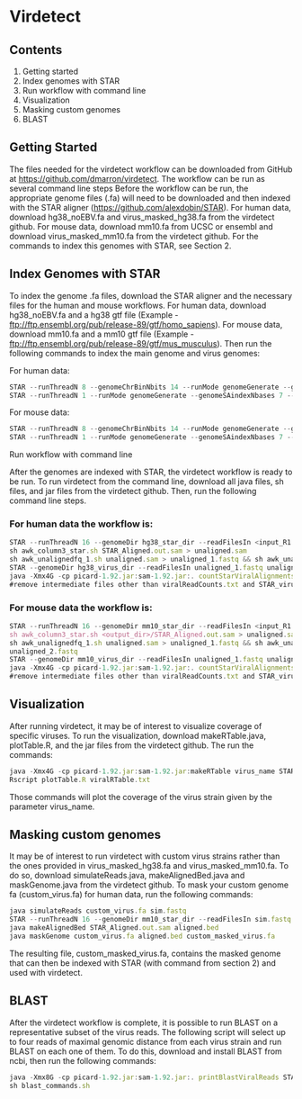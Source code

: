 # Virdetect

## Contents

1. Getting started
2. Index genomes with STAR
3. Run workflow with command line
4. Visualization
5. Masking custom genomes
6. BLAST

## Getting Started

The files needed for the virdetect workflow can be downloaded from
GitHub at https://github.com/dmarron/virdetect.
The workflow can be run as several command line steps
Before the workflow can be run, the appropriate genome files (.fa) will need
to be downloaded and then indexed with the STAR aligner
(https://github.com/alexdobin/STAR). For human data, download
hg38_noEBV.fa and virus_masked_hg38.fa from the virdetect github. For
mouse data, download mm10.fa from UCSC or ensembl and download
virus_masked_mm10.fa from the virdetect github. For the commands to
index this genomes with STAR, see Section 2.

## Index Genomes with STAR

To index the genome .fa files, download the STAR aligner and the
necessary files for the human and mouse workflows.
For human data, download hg38_noEBV.fa and a hg38 gtf file (Example -
ftp://ftp.ensembl.org/pub/release-89/gtf/homo_sapiens).
For mouse data, download mm10.fa and a mm10 gtf file (Example -
ftp://ftp.ensembl.org/pub/release-89/gtf/mus_musculus).
Then run the following commands to index the main genome and virus
genomes:

For human data:
```javascript
STAR --runThreadN 8 --genomeChrBinNbits 14 --runMode genomeGenerate --genomeDir hg38_star_dir --genomeFastaFiles hg38_noEBV.fa --sjdbGTFfile hg38_gtf.gtf
STAR --runThreadN 1 --runMode genomeGenerate --genomeSAindexNbases 7 --genomeDir hg38_virus_dir --genomeFastaFiles virus_masked_hg38.fa
```

For mouse data:
```javascript
STAR --runThreadN 8 --genomeChrBinNbits 14 --runMode genomeGenerate --genomeDir mm10_star_dir --genomeFastaFiles mm10.fa --sjdbGTFfile mm10_gtf.gtf
STAR --runThreadN 1 --runMode genomeGenerate --genomeSAindexNbases 7 --genomeDir mm10_virus_dir --genomeFastaFiles virus_masked_mm10.fa
```

Run workflow with command line

After the genomes are indexed with STAR, the virdetect workflow is ready
to be run. To run virdetect from the command line, download all java files,
sh files, and jar files from the virdetect github. Then, run the following command line steps.

### For human data the workflow is:
```javascript
STAR --runThreadN 16 --genomeDir hg38_star_dir --readFilesIn <input_R1.fastq.gz> <input_R2.fastq.gz> --readFilesCommand zcat --outFilterMultimapNmax 1000 --outSAMunmapped Within --outFileNamePrefix STAR_ #16 cpus, 32 G memory
sh awk_column3_star.sh STAR_Aligned.out.sam > unaligned.sam
sh awk_unalignedfq_1.sh unaligned.sam > unaligned_1.fastq && sh awk_unalignedfq_2.sh unaligned.sam > unaligned_2.fastq
STAR --genomeDir hg38_virus_dir --readFilesIn unaligned_1.fastq unaligned_2.fastq --runThreadN 16 --outFilterMismatchNmax 4 --outFilterMultimapNmax 1000 --limitOutSAMoneReadBytes 1000000 --outFileNamePrefix STAR_virus_ # 16 cpus, 32 G memory
java -Xmx4G -cp picard-1.92.jar:sam-1.92.jar:. countStarViralAlignments <sample_name> STAR_virus_Aligned.out.sam viralReadCounts.txt # 8 G memory
#remove intermediate files other than viralReadCounts.txt and STAR_virus_Aligned.out.sam to clean up
```

### For mouse data the workflow is:
```javascript
STAR --runThreadN 16 --genomeDir mm10_star_dir --readFilesIn <input_R1.fastq.gz> <input_R2.fastq.gz> --readFilesCommand zcat --outFilterMultimapNmax 1000 --outSAMunmapped Within --outFileNamePrefix <output_dir>/STAR_ #16 cpus, 32 G memory
sh awk_column3_star.sh <output_dir>/STAR_Aligned.out.sam > unaligned.sam
sh awk_unalignedfq_1.sh unaligned.sam > unaligned_1.fastq && sh awk_unalignedfq_2.sh unaligned.sam >
unaligned_2.fastq
STAR --genomeDir mm10_virus_dir --readFilesIn unaligned_1.fastq unaligned_2.fastq --runThreadN 16 --outFilterMismatchNmax 4 --outFilterMultimapNmax 1000 --limitOutSAMoneReadBytes 1000000 --outFileNamePrefix STAR_virus_ # 16 cpus, 32 G memory
java -Xmx4G -cp picard-1.92.jar:sam-1.92.jar:. countStarViralAlignments <sample_name> STAR_virus_Aligned.out.sam viralReadCounts.txt # 8 G memory
#remove intermediate files other than viralReadCounts.txt and STAR_virus_Aligned.out.sam to clean up
```

## Visualization

After running virdetect, it may be of interest to visualize coverage of specific
viruses. To run the visualization, download makeRTable.java, plotTable.R,
and the jar files from the virdetect github. The run the commands:
```javascript
java -Xmx4G -cp picard-1.92.jar:sam-1.92.jar:makeRTable virus_name STAR_virus.Aligned.out.bam viralRTable.txt
Rscript plotTable.R viralRTable.txt
```
Those commands will plot the coverage of the virus strain given by the
parameter virus_name.

## Masking custom genomes

It may be of interest to run virdetect with custom virus strains rather than
the ones provided in virus_masked_hg38.fa and virus_masked_mm10.fa.
To do so, download simulateReads.java, makeAlignedBed.java and
maskGenome.java from the virdetect github. To mask your custom
genome fa (custom_virus.fa) for human data, run the following commands:
```javascript
java simulateReads custom_virus.fa sim.fastq
STAR --runThreadN 16 --genomeDir mm10_star_dir --readFilesIn sim.fastq --outFilterMismatchNmax 5 --outFilterMultimapNmax 1080 --outFileNamePrefix STAR_
java makeAlignedBed STAR_Aligned.out.sam aligned.bed
java maskGenome custom_virus.fa aligned.bed custom_masked_virus.fa
```
The resulting file, custom_masked_virus.fa, contains the masked genome
that can then be indexed with STAR (with command from section 2) and
used with virdetect.

## BLAST

After the virdetect workflow is complete, it is possible to run BLAST on a representative subset of the virus reads.  The following script will select up to four reads of maximal genomic distance from each virus strain and run BLAST on each one of them.  To do this, download and install BLAST from ncbi, then run the following commands:
```javascript
java -Xmx8G -cp picard-1.92.jar:sam-1.92.jar:. printBlastViralReads STAR_virus_Aligned.out.sam output_dir > blast_commands.sh
sh blast_commands.sh
```
